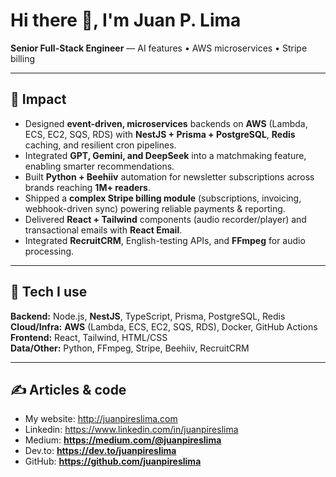 # Hi there 👋, I'm Juan P. Lima

**Senior Full-Stack Engineer** — AI features • AWS microservices • Stripe billing

---

## 🚀 Impact
- Designed **event-driven, microservices** backends on **AWS** (Lambda, ECS, EC2, SQS, RDS) with **NestJS + Prisma + PostgreSQL**, **Redis** caching, and resilient cron pipelines.
- Integrated **GPT, Gemini, and DeepSeek** into a matchmaking feature, enabling smarter recommendations.
- Built **Python + Beehiiv** automation for newsletter subscriptions across brands reaching **1M+ readers**.
- Shipped a **complex Stripe billing module** (subscriptions, invoicing, webhook-driven sync) powering reliable payments & reporting.
- Delivered **React + Tailwind** components (audio recorder/player) and transactional emails with **React Email**.
- Integrated **RecruitCRM**, English-testing APIs, and **FFmpeg** for audio processing.

---

## 🧰 Tech I use
**Backend:** Node.js, **NestJS**, TypeScript, Prisma, PostgreSQL, Redis  
**Cloud/Infra:** **AWS** (Lambda, ECS, EC2, SQS, RDS), Docker, GitHub Actions  
**Frontend:** React, Tailwind, HTML/CSS  
**Data/Other:** Python, FFmpeg, Stripe, Beehiiv, RecruitCRM

---

## ✍️ Articles & code
- My website: http://juanpireslima.com
- Linkedin: https://www.linkedin.com/in/juanpireslima
- Medium: **https://medium.com/@juanpireslima**  
- Dev.to: **https://dev.to/juanpireslima**  
- GitHub: **https://github.com/juanpireslima**
